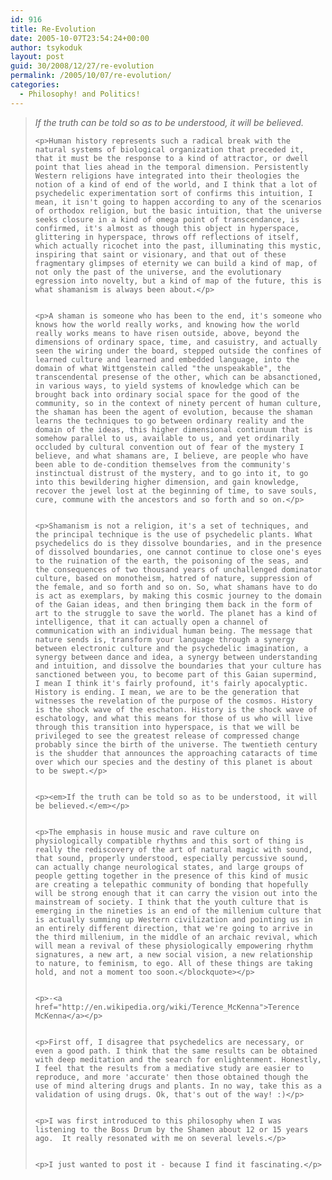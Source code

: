 ```yaml
---
id: 916
title: Re-Evolution
date: 2005-10-07T23:54:24+00:00
author: tsykoduk
layout: post
guid: 30/2008/12/27/re-evolution
permalink: /2005/10/07/re-evolution/
categories:
  - Philosophy! and Politics!
---
```

<blockquote><em>If the truth can be told so as to be understood, it will be believed.</em>

	<p>Human history represents such a radical break with the natural systems of biological organization that preceded it, that it must be the response to a kind of attractor, or dwell point that lies ahead in the temporal dimension. Persistently Western religions have integrated into their theologies the notion of a kind of end of the world, and I think that a lot of psychedelic experimentation sort of confirms this intuition, I mean, it isn't going to happen according to any of the scenarios of orthodox religion, but the basic intuition, that the universe seeks closure in a kind of omega point of transcendance, is confirmed, it's almost as though this object in hyperspace, glittering in hyperspace, throws off reflections of itself, which actually ricochet into the past, illuminating this mystic, inspiring that saint or visionary, and that out of these fragmentary glimpses of eternity we can build a kind of map, of not only the past of the universe, and the evolutionary egression into novelty, but a kind of map of the future, this is what shamanism is always been about.</p>


	<p>A shaman is someone who has been to the end, it's someone who knows how the world really works, and knowing how the world really works means to have risen outside, above, beyond the dimensions of ordinary space, time, and casuistry, and actually seen the wiring under the board, stepped outside the confines of learned culture and learned and embedded language, into the domain of what Wittgenstein called "the unspeakable", the transcendental presense of the other, which can be absanctioned, in various ways, to yield systems of knowledge which can be brought back into ordinary social space for the good of the community, so in the context of ninety percent of human culture, the shaman has been the agent of evolution, because the shaman learns the techniques to go between ordinary reality and the domain of the ideas, this higher dimensional continuum that is somehow parallel to us, available to us, and yet ordinarily occluded by cultural convention out of fear of the mystery I believe, and what shamans are, I believe, are people who have been able to de-condition themselves from the community's instinctual distrust of the mystery, and to go into it, to go into this bewildering higher dimension, and gain knowledge, recover the jewel lost at the beginning of time, to save souls, cure, commune with the ancestors and so forth and so on.</p>


	<p>Shamanism is not a religion, it's a set of techniques, and the principal technique is the use of psychedelic plants. What psychedelics do is they dissolve boundaries, and in the presence of dissolved boundaries, one cannot continue to close one's eyes to the ruination of the earth, the poisoning of the seas, and the consequences of two thousand years of unchallenged dominator culture, based on monotheism, hatred of nature, suppression of the female, and so forth and so on. So, what shamans have to do is act as exemplars, by making this cosmic journey to the domain of the Gaian ideas, and then bringing them back in the form of art to the struggle to save the world. The planet has a kind of intelligence, that it can actually open a channel of communication with an individual human being. The message that nature sends is, transform your language through a synergy between electronic culture and the psychedelic imagination, a synergy between dance and idea, a synergy between understanding and intuition, and dissolve the boundaries that your culture has sanctioned between you, to become part of this Gaian supermind, I mean I think it's fairly profound, it's fairly apocalyptic. History is ending. I mean, we are to be the generation that witnesses the revelation of the purpose of the cosmos. History is the shock wave of the eschaton. History is the shock wave of eschatology, and what this means for those of us who will live through this transition into hyperspace, is that we will be privileged to see the greatest release of compressed change probably since the birth of the universe. The twentieth century is the shudder that announces the approaching cataracts of time over which our species and the destiny of this planet is about to be swept.</p>


	<p><em>If the truth can be told so as to be understood, it will be believed.</em></p>


	<p>The emphasis in house music and rave culture on physiologically compatible rhythms and this sort of thing is really the rediscovery of the art of natural magic with sound, that sound, properly understood, especially percussive sound, can actually change neurological states, and large groups of people getting together in the presence of this kind of music are creating a telepathic community of bonding that hopefully will be strong enough that it can carry the vision out into the mainstream of society. I think that the youth culture that is emerging in the nineties is an end of the millenium culture that is actually summing up Western civilization and pointing us in an entirely different direction, that we're going to arrive in the third millenium, in the middle of an archaic revival, which will mean a revival of these physiologically empowering rhythm signatures, a new art, a new social vision, a new relationship to nature, to feminism, to ego. All of these things are taking hold, and not a moment too soon.</blockquote></p>


	<p>-<a href="http://en.wikipedia.org/wiki/Terence_McKenna">Terence McKenna</a></p>


	<p>First off, I disagree that psychedelics are necessary, or even a good path. I think that the same results can be obtained with deep meditation and the search for enlightenment. Honestly, I feel that the results from a mediative study are easier to reproduce, and more 'accurate' then those obtained though the use of mind altering drugs and plants. In no way, take this as a validation of using drugs. Ok, that's out of the way! :)</p>


	<p>I was first introduced to this philosophy when I was listening to the Boss Drum by the Shamen about 12 or 15 years ago.  It really resonated with me on several levels.</p>


	<p>I just wanted to post it - because I find it fascinating.</p>